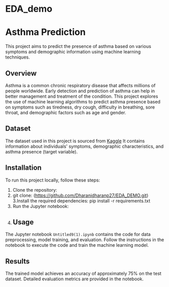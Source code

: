 # EDA_demo
# Asthma Prediction

This project aims to predict the presence of asthma based on various symptoms and demographic information using machine learning techniques.

## Overview

Asthma is a common chronic respiratory disease that affects millions of people worldwide. Early detection and prediction of asthma can help in better management and treatment of the condition. This project explores the use of machine learning algorithms to predict asthma presence based on symptoms such as tiredness, dry cough, difficulty in breathing, sore throat, and demographic factors such as age and gender.

## Dataset

The dataset used in this project is sourced from [Kaggle](https://www.kaggle.com/code/eskilie/asthma-disease-prediction/input?select=processed-data.csv) It contains information about individuals' symptoms, demographic characteristics, and asthma presence (target variable).

## Installation

To run this project locally, follow these steps:

1. Clone the repository:
2. git clone: (https://github.com/Dharanidharanp27/EDA_DEMO.git)
3.Install the required dependencies:
pip install -r requirements.txt
4. Run the Jupyter notebook:
5. ## Usage

The Jupyter notebook `Untitled9(1).ipynb` contains the code for data preprocessing, model training, and evaluation. Follow the instructions in the notebook to execute the code and train the machine learning model.

## Results

The trained model achieves an accuracy of approximately 75% on the test dataset. Detailed evaluation metrics are provided in the notebook.


